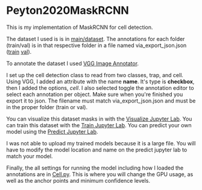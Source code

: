 # Peyton2020MaskRCNN

This is my implementation of MaskRCNN for cell detection.

The dataset I used is is in [main/dataset](main/dataset). The annotations for each folder (train/val) is in that respective folder in a file named via_export_json.json ([train](main/dataset/train/via_export_json.json) [val](main/dataset/val/via_export_json.json)).

To annotate the dataset I used [VGG Image Annotator](http://www.robots.ox.ac.uk/~vgg/software/via/).

I set up the cell detection class to read from two classes, trap, and cell. Using VGG, I added an attribute with the name **name**. It's type is **checkbox**, then I added the options, *cell*. I also selected toggle the annotation editor to select each annotation per object. Make sure when you're finished you export it to json. The filename must match via_export_json.json and must be in the proper folder (train or val).


You can visualize this dataset masks in with the [Visualize Jupyter Lab](main/Visualize.ipynb).
You can train this dataset with the [Train Jupyter Lab](main/Train.ipynb).
You can predict your own model using the [Predict Jupyter Lab](main/Predict.ipynb).


I was not able to upload my trained models because it is a large file. You will have to modify the model location and name on the predict jupyter lab to match your model.

Finally, the all settings for running the model including how I loaded the annotations are in [Cell.py](main/Cell.py). This is where you will change the GPU usage, as well as the anchor points and minimum confidence levels.
